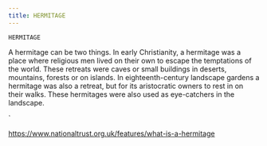 ```yaml
---
title: HERMITAGE
---
```

`HERMITAGE`

A hermitage can be two things. In early Christianity, a hermitage was a place where religious men lived on their own to escape the temptations of the world. These retreats were caves or small buildings in deserts, mountains, forests or on islands. In eighteenth-century landscape gardens a hermitage was also a retreat, but for its aristocratic owners to rest in on their walks. These hermitages were also used as eye-catchers in the landscape.

`

https://www.nationaltrust.org.uk/features/what-is-a-hermitage